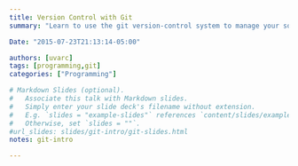 ```yaml
---
title: Version Control with Git
summary: "Learn to use the git version-control system to manage your software projects.  Back up your projects on Github."

Date: "2015-07-23T21:13:14-05:00"

authors: [uvarc]
tags: [programming,git]
categories: ["Programming"]

# Markdown Slides (optional).
#   Associate this talk with Markdown slides.
#   Simply enter your slide deck's filename without extension.
#   E.g. `slides = "example-slides"` references `content/slides/example-slides.md`.
#   Otherwise, set `slides = ""`.
#url_slides: slides/git-intro/git-slides.html
notes: git-intro

---
```


